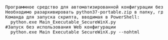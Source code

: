 <pre>Программное средство для автоматизированной конфигурации безопасного режима работы в Windows 10
Необходимо разархивировать python37-portable.zip в папку, где находится скрипт.
Команда для запуска скрипта, вводимая в PowerShell:
  python.exe Main_Executable_SecureWinX.py 
#Запуск без использования Web конфигурации
  python.exe Main_Executable_SecureWinX.py --nohtml
</pre>
